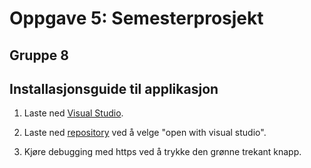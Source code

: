 # Oppgave 5: Semesterprosjekt
## Gruppe 8

## Installasjonsguide til applikasjon

1) Laste ned [Visual Studio](https://visualstudio.microsoft.com/thank-you-downloading-visual-studio/?sku=Community&channel=Release&version=VS2022&source=VSLandingPage&cid=2030&passive=false).

2) Laste ned [repository](https://github.com/kevinggundersen/Prosjektoppgave-218) ved å velge "open with visual studio".

3) Kjøre debugging med https ved å trykke den grønne trekant knapp.
